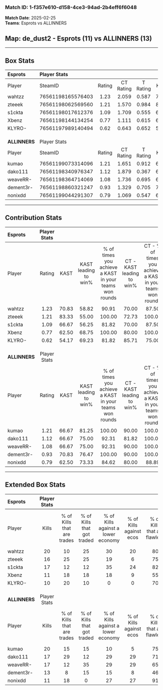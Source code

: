 ### Match ID: 1-f357e610-d158-4ce3-94ad-2b4eff6f6048  
**Match Date**: 2025-02-25  
**Teams**: Esprots vs ALLINNERS  

## **Map**: de_dust2 - Esprots (11) vs ALLINNERS (13)  
---  

## Box Stats  

| **Esprots**   | Player Stats      |        |           |          |       |      |       |         |        |      |     |
| :- | :- | :-: | :-: | :-: | :-: | :-: | :-: | :-: | :-: | :-: | :-: |
| Player        | SteamID           | Rating | CT Rating | T Rating | KAST  | ADR  | Kills | Assists | Deaths | K/D  | HS% |
| wahtzz        | 76561198165576403 |  1.23  |   2.059   |  0.587   | 70.83 | 83.8 |  20   |    5    |   16   | 1.25 | 55  |
| zteeek        | 76561198062569560 |  1.21  |   1.570   |  0.984   | 83.33 | 65.7 |  16   |   10    |   13   | 1.23 | 62  |
| s1ckta        | 76561198017612376 |  1.09  |   1.709   |  0.555   | 66.67 | 77.3 |  17   |    3    |   15   | 1.13 | 47  |
| Xbenz         | 76561198144134254 |  0.77  |   1.111   |  0.615   | 62.50 | 61.0 |  11   |    3    |   16   | 0.69 | 63  |
| KLYRO-        | 76561197989140494 |  0.62  |   0.643   |  0.652   | 54.17 | 54.9 |  10   |    6    |   18   | 0.56 | 80  |
|               |                   |        |           |          |       |      |       |         |        |      |     |
|               |                   |        |           |          |       |      |       |         |        |      |     |
|               |                   |        |           |          |       |      |       |         |        |      |     |
| **ALLINNERS** | Player Stats      |        |           |          |       |      |       |         |        |      |     |
| Player        | SteamID           | Rating | CT Rating | T Rating | KAST  | ADR  | Kills | Assists | Deaths | K/D  | HS% |
| kumao         | 76561199073314096 |  1.21  |   1.651   |  0.912   | 66.67 | 89.0 |  20   |    4    |   16   | 1.25 | 60  |
| dako111       | 76561198340976347 |  1.12  |   1.879   |  0.367   | 66.67 | 61.9 |  17   |    2    |   11   | 1.55 | 76  |
| weaveRR-      | 76561198364714069 |  1.08  |   1.736   |  0.695   | 66.67 | 92.8 |  17   |    6    |   18   | 0.94 | 70  |
| dement3r-     | 76561198860321247 |  0.93  |   1.329   |  0.705   | 70.83 | 63.2 |  13   |    3    |   15   | 0.87 | 53  |
| nonixdd       | 76561199044291307 |  0.79  |   1.069   |  0.547   | 62.50 | 53.2 |  11   |    3    |   14   | 0.79 | 18  |
---  

## Contribution Stats  

| **Esprots**   | Player Stats |       |                      |                                                        |                           |                                                             |                          |                                                            |
| :- | :-: | :-: | :-: | :-: | :-: | :-: | :-: | :-: |
| Player        |    Rating    | KAST  | KAST leading to win% | % of times you achieve a KAST in your teams won rounds | CT - KAST leading to win% | CT - % of times you achieve a KAST in your teams won rounds | T - KAST leading to win% | T - % of times you achieve a KAST in your teams won rounds |
| wahtzz        |     1.23     | 70.83 |        58.82         |                         90.91                          |           70.00           |                            87.50                            |          42.86           |                           100.00                           |
| zteeek        |     1.21     | 83.33 |        55.00         |                         100.00                         |           72.73           |                           100.00                            |          33.33           |                           100.00                           |
| s1ckta        |     1.09     | 66.67 |        56.25         |                         81.82                          |           70.00           |                            87.50                            |          33.33           |                           66.67                            |
| Xbenz         |     0.77     | 62.50 |        68.75         |                         100.00                         |           80.00           |                           100.00                            |          50.00           |                           100.00                           |
| KLYRO-        |     0.62     | 54.17 |        69.23         |                         81.82                          |           85.71           |                            75.00                            |          50.00           |                           100.00                           |
|               |              |       |                      |                                                        |                           |                                                             |                          |                                                            |
|               |              |       |                      |                                                        |                           |                                                             |                          |                                                            |
|               |              |       |                      |                                                        |                           |                                                             |                          |                                                            |
| **ALLINNERS** | Player Stats |       |                      |                                                        |                           |                                                             |                          |                                                            |
| Player        |    Rating    | KAST  | KAST leading to win% | % of times you achieve a KAST in your teams won rounds | CT - KAST leading to win% | CT - % of times you achieve a KAST in your teams won rounds | T - KAST leading to win% | T - % of times you achieve a KAST in your teams won rounds |
| kumao         |     1.21     | 66.67 |        81.25         |                         100.00                         |           90.00           |                           100.00                            |          66.67           |                           100.00                           |
| dako111       |     1.12     | 66.67 |        75.00         |                         92.31                          |           81.82           |                           100.00                            |          60.00           |                           75.00                            |
| weaveRR-      |     1.08     | 66.67 |        75.00         |                         92.31                          |           90.00           |                           100.00                            |          50.00           |                           75.00                            |
| dement3r-     |     0.93     | 70.83 |        76.47         |                         100.00                         |           90.00           |                           100.00                            |          57.14           |                           100.00                           |
| nonixdd       |     0.79     | 62.50 |        73.33         |                         84.62                          |           80.00           |                            88.89                            |          60.00           |                           75.00                            |
---  

## Extended Box Stats  

| **Esprots**   | Player Stats |                            |                            |                                    |                         |                              |                                 |        |                             |                                     |                          |                               |                            |
| :- | :-: | :-: | :-: | :-: | :-: | :-: | :-: | :-: | :-: | :-: | :-: | :-: | :-: |
| Player        |    Kills     | % of Kills that are trades | % of Kills that got traded | % of Kills against a lower economy | % of Kills against ecos | % of Kills that are flawless | % of Kills that are close duels | Deaths | % of Deaths that get traded | % of Deaths against a lower economy | % of Deaths against ecos | % of Deaths that are flawless | % of Deaths that are close |
| wahtzz        |      20      |             10             |             25             |                 30                 |           20            |              80              |               15                |   16   |             25              |                 13                  |            6             |              75               |             6              |
| zteeek        |      16      |             25             |             25             |                 19                 |            6            |              75              |                0                |   13   |             23              |                  8                  |            0             |              69               |             8              |
| s1ckta        |      17      |             12             |             12             |                 35                 |           24            |              82              |                0                |   15   |             13              |                  7                  |            0             |              87               |             0              |
| Xbenz         |      11      |             18             |             18             |                 18                 |            9            |              55              |                9                |   16   |             19              |                  6                  |            0             |              50               |             6              |
| KLYRO-        |      10      |             20             |             10             |                 0                  |            0            |              70              |                0                |   18   |              6              |                 17                  |            6             |              67               |             6              |
|               |              |                            |                            |                                    |                         |                              |                                 |        |                             |                                     |                          |                               |                            |
|               |              |                            |                            |                                    |                         |                              |                                 |        |                             |                                     |                          |                               |                            |
|               |              |                            |                            |                                    |                         |                              |                                 |        |                             |                                     |                          |                               |                            |
| **ALLINNERS** | Player Stats |                            |                            |                                    |                         |                              |                                 |        |                             |                                     |                          |                               |                            |
| Player        |    Kills     | % of Kills that are trades | % of Kills that got traded | % of Kills against a lower economy | % of Kills against ecos | % of Kills that are flawless | % of Kills that are close duels | Deaths | % of Deaths that get traded | % of Deaths against a lower economy | % of Deaths against ecos | % of Deaths that are flawless | % of Deaths that are close |
| kumao         |      20      |             15             |             15             |                 10                 |            5            |              75              |                5                |   16   |             19              |                 13                  |            6             |              69               |             0              |
| dako111       |      17      |             29             |             12             |                 29                 |           29            |              71              |                6                |   11   |              0              |                  9                  |            0             |              91               |             0              |
| weaveRR-      |      17      |             12             |             35             |                 29                 |           29            |              65              |                6                |   18   |             33              |                 17                  |            11            |              72               |             11             |
| dement3r-     |      13      |             8              |             15             |                 15                 |            8            |              46              |                8                |   15   |             27              |                 13                  |            7             |              67               |             0              |
| nonixdd       |      11      |             18             |             0              |                 27                 |           27            |              91              |                0                |   14   |              7              |                 14                  |            7             |              79               |             14             |
